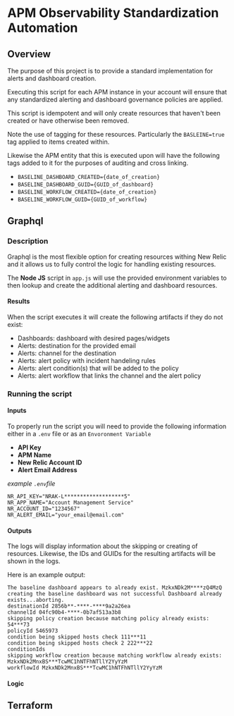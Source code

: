 # APM Observability Standardization Automation

## Overview

The purpose of this project is to provide a standard implementation for alerts and dashboard creation.

Executing this script for each APM instance in your account will ensure that any standardized alerting and dashboard governance policies are applied.

This script is idempotent and will only create resources that haven't been created or have otherwise been removed.

Note the use of tagging for these resources.  Particularly the `BASLEINE=true` tag applied to items created within.

Likewise the APM entity that this is executed upon will have the following tags added to it for the purposes of auditing and cross linking.

- `BASELINE_DASHBOARD_CREATED={date_of_creation}`
- `BASELINE_DASHBOARD_GUID={GUID_of_dashboard}`
- `BASELINE_WORKFLOW_CREATED={date_of_creation}`
- `BASELINE_WORKFLOW_GUID={GUID_of_workflow}`

## Graphql

### Description

Graphql is the most flexible option for creating resources withing New Relic and it allows us to fully control the logic for handling existing resources.

The **Node JS** script in `app.js` will use the provided environment variables to then lookup and create the additional alerting and dashboard resources.

#### Results

When the script executes it will create the following artifacts if they do not exist:

- Dashboards: dashboard with desired pages/widgets
- Alerts: destination for the provided email
- Alerts: channel for the destination
- Alerts: alert policy with incident handeling rules
- Alerts: alert condition(s) that will be added to the policy
- Alerts: alert workflow that links the channel and the alert policy

### Running the script

#### Inputs

To properly run the script you will need to provide the following information either in a `.env` file or as an `Envoronment Variable`

- **API Key**
- **APM Name**
- **New Relic Account ID**
- **Alert Email Address**

*example `.env`file*
```
NR_API_KEY="NRAK-L*******************5"
NR_APP_NAME="Account Management Service"
NR_ACCOUNT_ID="1234567"
NR_ALERT_EMAIL="your_email@email.com"
```

#### Outputs

The logs will display information about the skipping or creating of resources.
Likewise, the IDs and GUIDs for the resulting artifacts will be shown in the logs.

Here is an example output:

```
The baseline dashboard appears to already exist. MzkxNDk2M****zQ4MzQ
creating the baseline dashboard was not successful Dashboard already exists...aborting.
destinationId 2856b**-****-****9a2a26ea
channelId 04fc90b4-****-0b7af513a3b8
skipping policy creation because matching policy already exists: 54***73
policyId 5465973
condition being skipped hosts check 111***11
condition being skipped hosts check 2 222***22
conditionIds 
skipping workflow creation because matching workflow already exists: MzkxNDk2MnxBS***TcwMC1hNTFhNTllY2YyYzM
workflowId MzkxNDk2MnxBS***TcwMC1hNTFhNTllY2YyYzM
```

#### Logic

## Terraform
